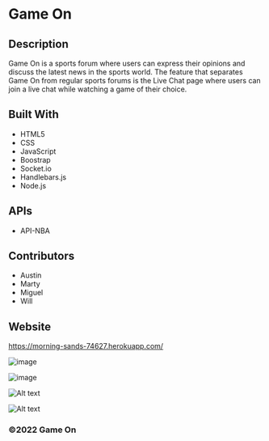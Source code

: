 # Game On

## Description 
Game On is a sports forum where users can express their opinions and discuss the latest news in the sports world. The feature that separates Game On from regular
sports forums is the Live Chat page where users can join a live chat while watching a game of their choice. 

## Built With
* HTML5
* CSS
* JavaScript
* Boostrap
* Socket.io
* Handlebars.js
* Node.js

## APIs
* API-NBA

## Contributors 
* Austin
* Marty
* Miguel
* Will

## Website
https://morning-sands-74627.herokuapp.com/

![image](https://user-images.githubusercontent.com/104735194/189487891-d3f13287-277d-44b8-833a-3942d34b3100.png)

![image](https://user-images.githubusercontent.com/104735194/189487901-2d5c7f9e-0752-495d-ae26-8218722b185d.png)

![Alt text](/public/images/12345.png?raw=true "Community Guidelines Photo")

![Alt text](public\images\123456.png?raw=true "live Chat Photo")

### ©️2022 Game On
